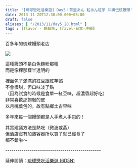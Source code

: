 ```yaml
---
title: '[琉球戀吃活樂遊] Day5：首里あん 粒あん紅芋 沖縄伝統饅頭'
date: 2013-11-20T12:30:00.000+08:00
draft: false
aliases: [ "/2013/11/day5_20.html" ]
tags : [flavor - 螞蟻族, travel-日本-沖繩]
---
```


百多年的琉球饅頭老店  

![](/images/okinawa5b.jpg)

這種饅頭不是白色麵粉那種  
而是像粿那樣半透明的  
  
裡面包了滿滿的紅豆跟紅芋餡  
不會很甜，但口味淡了點  
（因為試食的時候是食單一紅豆味，超濃香超好吃）  
非常喜歡那韌韌的皮  
以月桃葉包的，故有點鄉土古早味  
  
多年來每一個饅頭都是人手煮人手包的！  
  
其實建議方法是熱吃（微波或蒸）  
但酒店沒有加熱容器所以買了就已經食了  
都不錯啦～  
  
\-----------------------------------------------  
  
延伸閱讀：[琉球戀吃活樂遊 (6D5N)](https://hidie.net/okinawa6d5n/)
